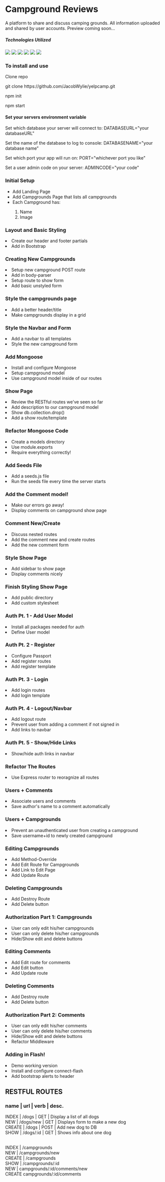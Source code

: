 <h1>Campground Reviews</h1>
<p>A platform to share and discuss camping grounds. All information uploaded and shared by user accounts. Preview coming soon...</p>
<h5>Technologies Utilized</h5>
<img src="http://i.imgur.com/3gSRLVj.png">
<img src="http://i.imgur.com/486zTVe.jpg">
<img src="http://imgur.com/eOGFLTl.png">
<img src="http://i.imgur.com/sMfsjle.jpg">
<img src="http://i.imgur.com/nwNhE5F.png">
<img src="http://i.imgur.com/nrnczLC.jpg">
<br>

<h3>To install and use</h3>
<p>Clone repo</p>
<p>git clone https://github.com/JacobWylie/yelpcamp.git</p>
<p>npm init</p>
<p>npm start</p>
<h4>Set your servers environment variable</h4>
<p>Set which database your server will connect to: DATABASEURL="your databaseURL"</p>
<p>Set the name of the database to log to console: DATABASENAME="your database name"</p>
<p>Set which port your app will run on: PORT="whichever port you like"</p>
<p>Set a user admin code on your server: ADMINCODE="your code"</p>


<h3>Initial Setup</h3>

<ul>
<li>Add Landing Page</li>
<li>Add Campgrounds Page that lists all campgrounds</li>
<li>Each Campground has:</li>
	<ol>
		<li>Name</li>
		<li>Image</li>
	</ol>
</ul>

<h3>Layout and Basic Styling</h3>

<li>Create our header and footer partials</li>
<li>Add in Bootstrap</li>

<h3>Creating New Campgrounds</h3>

<li>Setup new campground POST route</li>
<li>Add in body-parser</li>
<li>Setup route to show form</li>
<li>Add basic unstyled form</li>

<h3>Style the campgrounds page</h3>

<li>Add a better header/title</li>
<li>Make campgrounds display in a grid</li>

<h3>Style the Navbar and Form</h3>

<li>Add a navbar to all templates</li>
<li>Style the new campground form</li>

<h3>Add Mongoose</h3>

<li>Install and configure Mongoose</li>
<li>Setup campground model</li>
<li>Use campground model inside of our routes</li>

<h3>Show Page</h3>

<li>Review the RESTful routes we've seen so far</li>
<li>Add description to our campground model</li>
<li>Show db.collection.drop()</li>
<li>Add a show route/template</li>

<h3>Refactor Mongoose Code</h3>

<li>Create a models directory</li>
<li>Use module.exports</li>
<li>Require everything correctly!</li>

<h3>Add Seeds File</h3>

<li>Add a seeds.js file</li>
<li>Run the seeds file every time the server starts</li>

<h3>Add the Comment model!</h3></h3>

<li>Make our errors go away!</li>
<li>Display comments on campground show page</li>

<h3>Comment New/Create</h3>

<li>Discuss nested routes</li>
<li>Add the comment new and create routes</li>
<li>Add the new comment form</li>

<h3>Style Show Page</h3>

<li>Add sidebar to show page</li>
<li>Display comments nicely</li>

<h3>Finish Styling Show Page</h3>

<li>Add public directory</li>
<li>Add custom stylesheet</li>

<h3>Auth Pt. 1 - Add User Model</h3>

<li>Install all packages needed for auth</li>
<li>Define User model</li>

<h3>Auth Pt. 2 - Register</h3>

<li>Configure Passport</li>
<li>Add register routes</li>
<li>Add register template</li>

<h3>Auth Pt. 3 - Login</h3>

<li>Add login routes</li>
<li>Add login template</li>

<h3>Auth Pt. 4 - Logout/Navbar</h3>

<li>Add logout route</li>
<li>Prevent user from adding a comment if not signed in</li>
<li>Add links to navbar</li>

<h3>Auth Pt. 5 - Show/Hide Links</h3>

<li>Show/hide auth links in navbar</li>

<h3>Refactor The Routes</h3>

<li>Use Express router to reoragnize all routes</li>

<h3>Users + Comments</h3>

<li>Associate users and comments</li>
<li>Save author's name to a comment automatically</li>

<h3>Users + Campgrounds</h3>

<li>Prevent an unauthenticated user from creating a campground</li>
<li>Save username+id to newly created campground</li>

<h3>Editing Campgrounds</h3>

<li>Add Method-Override</li>
<li>Add Edit Route for Campgrounds</li>
<li>Add Link to Edit Page</li>
<li>Add Update Route</li>

<h3>Deleting Campgrounds</h3>

<li>Add Destroy Route</li>
<li>Add Delete button</li>

<h3>Authorization Part 1: Campgrounds</h3>

<li>User can only edit his/her campgrounds</li>
<li>User can only delete his/her campgrounds</li>
<li>Hide/Show edit and delete buttons</li>

<h3>Editing Comments</h3>

<li>Add Edit route for comments</li>
<li>Add Edit button</li>
<li>Add Update route</li>

<h3>Deleting Comments</h3>

<li>Add Destroy route</li>
<li>Add Delete button</li>

<h3>Authorization Part 2: Comments</h3>

<li>User can only edit his/her comments</li>
<li>User can only delete his/her comments</li>
<li>Hide/Show edit and delete buttons</li>
<li>Refactor Middleware</li>

<h3>Adding in Flash!</h3>

<li>Demo working version</li>
<li>Install and configure connect-flash</li>
<li>Add bootstrap alerts to header</li>

<h2>RESTFUL ROUTES</h2>

<h3>name | url | verb | desc.</h3>

INDEX | /dogs | GET | Display a list of all dogs <br> 
NEW | /dogs/new | GET | Displays form to make a new dog <br> 
CREATE | /dogs | POST | Add new dog to DB <br>
SHOW | /dogs/:id | GET | Shows info about one dog <br>

<br>
INDEX | /campgrounds <br>
NEW | /campgrounds/new <br>
CREATE | /campgrounds <br>
SHOW | /campgrounds/:id <br>
NEW | campgrounds/:id/comments/new <br>
CREATE campgrounds/:id/comments <br>